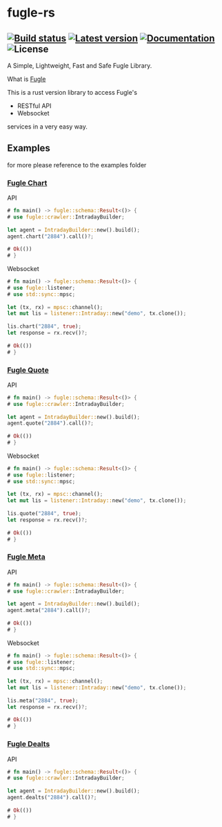 # fugle-rs
[![Build status](https://github.com/tommady/fugle-rs/actions/workflows/rust.yml/badge.svg)](https://github.com/tommady/fugle-rs/actions)
[![Latest version](https://img.shields.io/crates/v/fugle?style=flat-square)](https://crates.io/crates/fugle)
[![Documentation](https://docs.rs/fugle/badge.svg)](https://docs.rs/fugle)
![License](https://img.shields.io/crates/l/fugle?style=flat-square)
---

A Simple, Lightweight, Fast and Safe Fugle Library.

What is [Fugle][fugleweb]

This is a rust version library to access Fugle's

* RESTful API
* Websocket

services in a very easy way.

## Examples

for more please reference to the examples folder


### [Fugle Chart][fuglechartweb]

API
```rust
# fn main() -> fugle::schema::Result<()> {
# use fugle::crawler::IntradayBuilder;
                                            
let agent = IntradayBuilder::new().build();
agent.chart("2884").call()?;
                                            
# Ok(())
# }
```

Websocket
```rust no_run
# fn main() -> fugle::schema::Result<()> {
# use fugle::listener;
# use std::sync::mpsc;
                                                           
let (tx, rx) = mpsc::channel();
let mut lis = listener::Intraday::new("demo", tx.clone());
                                                           
lis.chart("2884", true);
let response = rx.recv()?;
                                                           
# Ok(())
# }
```

### [Fugle Quote][fuglequoteweb]

API
```rust
# fn main() -> fugle::schema::Result<()> {
# use fugle::crawler::IntradayBuilder;
                                            
let agent = IntradayBuilder::new().build();
agent.quote("2884").call()?;
                                            
# Ok(())
# }
```

Websocket
```rust no_run
# fn main() -> fugle::schema::Result<()> {
# use fugle::listener;
# use std::sync::mpsc;
                                                           
let (tx, rx) = mpsc::channel();
let mut lis = listener::Intraday::new("demo", tx.clone());
                                                           
lis.quote("2884", true);
let response = rx.recv()?;
                                                           
# Ok(())
# }
```

### [Fugle Meta][fuglemetaweb]

API
```rust
# fn main() -> fugle::schema::Result<()> {
# use fugle::crawler::IntradayBuilder;
                                            
let agent = IntradayBuilder::new().build();
agent.meta("2884").call()?;
                                            
# Ok(())
# }
```

Websocket
```rust no_run
# fn main() -> fugle::schema::Result<()> {
# use fugle::listener;
# use std::sync::mpsc;
                                                           
let (tx, rx) = mpsc::channel();
let mut lis = listener::Intraday::new("demo", tx.clone());
                                                           
lis.meta("2884", true);
let response = rx.recv()?;
                                                           
# Ok(())
# }
```

### [Fugle Dealts][fugledealtsweb]

API
```rust
# fn main() -> fugle::schema::Result<()> {
# use fugle::crawler::IntradayBuilder;
                                            
let agent = IntradayBuilder::new().build();
agent.dealts("2884").call()?;
                                            
# Ok(())
# }
```

[fugleweb]: https://developer.fugle.tw
[fuglechartweb]: https://developer.fugle.tw/document/intraday/chart
[fuglequoteweb]: https://developer.fugle.tw/document/intraday/quote
[fuglemetaweb]: https://developer.fugle.tw/document/intraday/meta
[fugledealtsweb]: https://developer.fugle.tw/document/intraday/dealts
